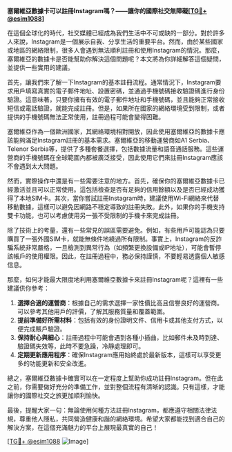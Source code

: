 **塞爾維亞數據卡可以註冊Instagram嗎？——讓你的國際社交無障礙[[TG💪+ @esim1088](https://t.me/s/esim1088)]**

在這個全球化的時代，社交媒體已經成為我們生活中不可或缺的一部分。對於許多人來說，Instagram是一個展示自我、分享生活的重要平台。然而，由於某些國家或地區的網絡限制，很多人會遇到無法順利註冊和使用Instagram的情況。那麼，塞爾維亞的數據卡是否能幫助你解決這個問題呢？本文將為你詳細解答這個疑問，並提供一些實用的建議。

首先，讓我們來了解一下Instagram的基本註冊流程。通常情況下，Instagram要求用戶填寫真實的電子郵件地址、設置密碼，並通過手機號碼接收驗證碼進行身份驗證。這意味著，只要你擁有有效的電子郵件地址和手機號碼，並且能夠正常接收短信或電話驗證，就能完成註冊。但是，如果所在國家的網絡環境受到限制，或者提供的手機號碼無法正常使用，註冊過程可能會變得困難。

塞爾維亞作為一個歐洲國家，其網絡環境相對開放，因此使用塞爾維亞的數據卡應該能夠滿足Instagram註冊的基本需求。塞爾維亞的移動運營商如A1 Serbia、Telenor Serbia等，提供了多種套餐選擇，包括數據流量和語音通話服務。這些運營商的手機號碼在全球範圍內都被廣泛接受，因此使用它們來註冊Instagram應該不會遇到太大問題。

然而，實際操作中還是有一些需要注意的地方。首先，確保你的塞爾維亞數據卡已經激活並且可以正常使用。這包括檢查是否有足夠的信用餘額以及是否已經成功獲得了本地SIM卡。其次，當你嘗試註冊Instagram時，建議使用Wi-Fi網絡來代替移動數據，這樣可以避免因網路不穩定導致的註冊失敗。此外，如果你的手機支持雙卡功能，也可以考慮使用另一張不受限制的手機卡來完成註冊。

除了技術上的考量，還有一些常見的誤區需要避免。例如，有些用戶可能認為只要購買了一張外國SIM卡，就能無條件地繞過所有限制。事實上，Instagram的反詐騙系統非常嚴格，一旦檢測到異常行為（如頻繁更換設備或IP地址），可能會暫停該帳戶的使用權限。因此，在註冊過程中，務必保持謹慎，不要輕易透露個人敏感信息。

那麼，如何才能最大限度地利用塞爾維亞數據卡來註冊Instagram呢？這裡有一些建議供你參考：

1. **選擇合適的運營商**：根據自己的需求選擇一家性價比高且信譽良好的運營商。可以參考其他用戶的評價，了解其服務質量和覆蓋範圍。
2. **提前準備好所需材料**：包括有效的身份證明文件、信用卡或其他支付方式，以便完成賬戶驗證。
3. **保持耐心與細心**：註冊過程中可能會遇到各種小插曲，比如郵件未及時到達、驗證碼失效等，此時不要急躁，冷靜處理即可。
4. **定期更新應用程序**：確保Instagram應用始終處於最新版本，這樣可以享受更多的功能更新和安全改進。

總之，塞爾維亞數據卡確實可以在一定程度上幫助你成功註冊Instagram。但在此之前，你需要做好充分的準備工作，並對整個流程有清晰的認識。只有這樣，才能讓你的國際社交之旅更加順利愉快。

最後，提醒大家一句：無論使用何種方法註冊Instagram，都應遵守相關法律法規，尊重他人隱私，共同營造健康和諧的網絡環境。希望大家都能找到適合自己的解決方案，在這個充滿魅力的平台上展現最真實的自己！

[[TG💪+ @esim1088](https://t.me/s/esim1088) ![Image](https://i.postimg.cc/4NQfJmqS/Snipaste-2025-05-13-00-14-12.png)]